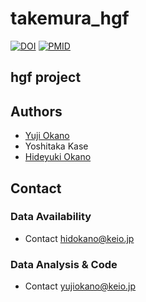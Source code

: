 # takemura_hgf
[![DOI](https://img.shields.io/badge/DOI-InPreparation-blue.svg?longCache=true)]()
[![PMID](https://img.shields.io/badge/PMID-InPreparation-orange.svg?longCache=true)]()

hgf project
---
## Authors
- [Yuji Okano](mailto:yuijokano@keio.jp)
- Yoshitaka Kase
- [Hideyuki Okano](mailto:hidokano@keio.jp)

## Contact
### Data Availability
- Contact [hidokano@keio.jp](mailto:hidokano@keio.jp)
### Data Analysis & Code
- Contact [yujiokano@keio.jp](mailto:yujiokano@keio.jp)

